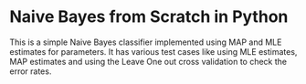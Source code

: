 # Naive Bayes from Scratch in Python
 This is a simple Naive Bayes classifier implemented using MAP and MLE estimates for parameters. 
 It has various test cases like using MLE estimates, MAP estimates and using the Leave One out cross validation 
 to check the error rates.

